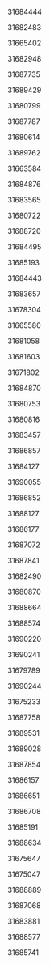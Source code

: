31684444

31682483

31665402

31682948

31687735

31689429

31680799

31687787

31680614

31689762

31663584

31684876

31683565

31680722

31688720

31684495

31685193

31684443

31683657

31678304

31665580

31681058

31681603

31671802

31684870

31680753

31680816

31683457

31686857

31684127

31690055

31686852

31688127

31686177

31687072

31687841

31682490

31680870

31688664

31688574

31690220

31690241

31679789

31690244

31675233

31687758

31689531

31689028

31687854

31686157

31686651

31686708

31685191

31688634

31675647

31675047

31688889

31687068

31683881

31688577

31685741

